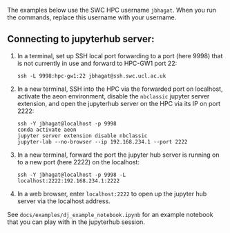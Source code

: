 The examples below use the SWC HPC username `jbhagat`. When you run the commands, replace this username with your username.

## Connecting to jupyterhub server:

1) In a terminal, set up SSH local port forwarding to a port (here 9998) that is not currently in use and forward to HPC-GW1 port 22:
    ```
    ssh -L 9998:hpc-gw1:22 jbhagat@ssh.swc.ucl.ac.uk
    ```

2) In a new terminal, SSH into the HPC via the forwarded port on localhost, activate the aeon environment, disable the `nbclassic` jupyter server extension, and open the jupyterhub server on the HPC via its IP on port 2222:
    ```
    ssh -Y jbhagat@localhost -p 9998
    conda activate aeon
    jupyter server extension disable nbclassic
    jupyter-lab --no-browser --ip 192.168.234.1 --port 2222
    ```

3) In a new terminal, forward the port the jupyter hub server is running on to a new port (here 2222) on the localhost: 
    ```
    ssh -Y jbhagat@localhost -p 9998 -L localhost:2222:192.168.234.1:2222
    ```

4) In a web browser, enter `localhost:2222` to open up the jupyter hub server via the localhost address.

See `docs/examples/dj_example_notebook.ipynb` for an example notebook that you can play with in the jupyterhub session.
